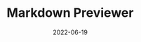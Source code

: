 ---
date: '2022-06-19'
title: 'Markdown Previewer'
external: 'https://bee-certs-projects.herokuapp.com/mdpreview'
tech:
  - React
  - Express
  - CSS
  - HTML
  - JavaScript
showInProjects: false
---
